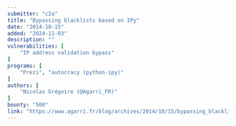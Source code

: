 ```yaml
---
submitter: "c2a"
title: "Bypassing blacklists based on IPy"
date: "2014-10-15"
added: "2024-11-03"
description: ""
vulnerabilities: [
    "IP address validation bypass"
]
programs: [
    "Prezi", "autocracy (python-ipy)"
]
authors: [
    "Nicolas Grégoire (@Agarri_FR)"
]
bounty: "500"
link: "https://www.agarri.fr/blog/archives/2014/10/15/bypassing_blacklists_based_on_ipy/index.html"
---
```




